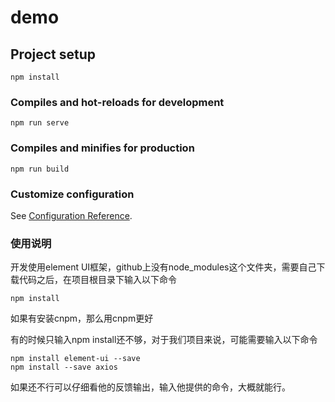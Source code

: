 # demo

## Project setup
```
npm install
```

### Compiles and hot-reloads for development
```
npm run serve
```

### Compiles and minifies for production
```
npm run build
```

### Customize configuration
See [Configuration Reference](https://cli.vuejs.org/config/).

### **使用说明**

开发使用element UI框架，github上没有node_modules这个文件夹，需要自己下载代码之后，在项目根目录下输入以下命令

```
npm install
```

如果有安装cnpm，那么用cnpm更好

有的时候只输入npm install还不够，对于我们项目来说，可能需要输入以下命令

```
npm install element-ui --save
npm install --save axios
```

如果还不行可以仔细看他的反馈输出，输入他提供的命令，大概就能行。

